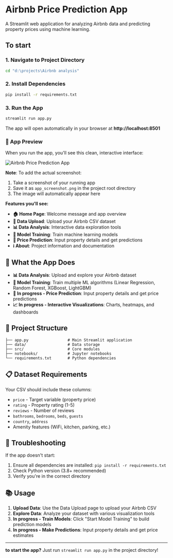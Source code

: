 # Airbnb Price Prediction App

A Streamlit web application for analyzing Airbnb data and predicting property prices using machine learning.

##  To start

### 1. Navigate to Project Directory

```bash
cd "d:\projects\Airbnb analysis"
```

### 2. Install Dependencies

```bash
pip install -r requirements.txt
```

### 3. Run the App

```bash
streamlit run app.py
```

The app will open automatically in your browser at **http://localhost:8501**

### 📸 App Preview

When you run the app, you'll see this clean, interactive interface:

![Airbnb Price Prediction App](app_screenshot.png)

**Note**: To add the actual screenshot:

1. Take a screenshot of your running app
2. Save it as `app_screenshot.png` in the project root directory
3. The image will automatically appear here

**Features you'll see:**

- **🏠 Home Page**: Welcome message and app overview
- **📁 Data Upload**: Upload your Airbnb CSV dataset
- **📊 Data Analysis**: Interactive data exploration tools
- **🤖 Model Training**: Train machine learning models
- **🎯 Price Prediction**: Input property details and get predictions
- **ℹ️ About**: Project information and documentation

## 📱 What the App Does

- **📊 Data Analysis**: Upload and explore your Airbnb dataset
- **🤖 Model Training**: Train multiple ML algorithms (Linear Regression, Random Forest, XGBoost, LightGBM)
- **🎯 In progress - Price Prediction**: Input property details and get price predictions
- **📈 In progress - Interactive Visualizations**: Charts, heatmaps, and dashboards

## 📁 Project Structure

```
├── app.py                 # Main Streamlit application
├── data/                  # Data storage
├── src/                   # Core modules
├── notebooks/             # Jupyter notebooks
└── requirements.txt       # Python dependencies
```

## 📋 Dataset Requirements

Your CSV should include these columns:

- `price` - Target variable (property price)
- `rating` - Property rating (1-5)
- `reviews` - Number of reviews
- `bathrooms`, `bedrooms`, `beds`, `guests`
- `country`, `address`
- Amenity features (WiFi, kitchen, parking, etc.)

## 🔧 Troubleshooting

If the app doesn't start:

1. Ensure all dependencies are installed: `pip install -r requirements.txt`
2. Check Python version (3.8+ recommended)
3. Verify you're in the correct directory

## 📚 Usage

1. **Upload Data**: Use the Data Upload page to upload your Airbnb CSV
2. **Explore Data**: Analyze your dataset with various visualization tools
3. **In progress - Train Models**: Click "Start Model Training" to build prediction models
4. **In progress - Make Predictions**: Input property details and get price estimates

---

**to start the app?** Just run `streamlit run app.py` in the project directory!
